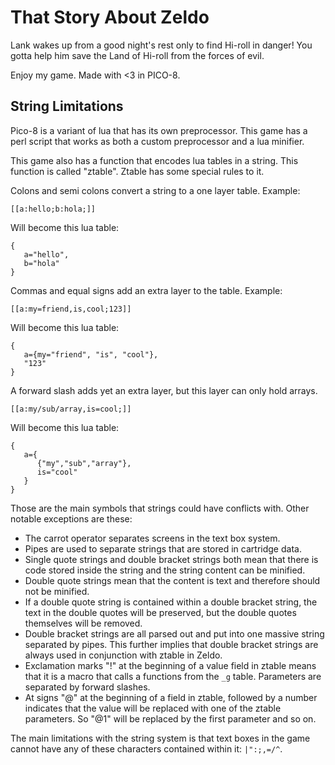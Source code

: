 # That Story About Zeldo
Lank wakes up from a good night's rest only to find Hi-roll in danger! You gotta
help him save the Land of Hi-roll from the forces of evil.

Enjoy my game. Made with <3 in PICO-8.

## String Limitations
Pico-8 is a variant of lua that has its own preprocessor. This game has a perl
script that works as both a custom preprocessor and a lua minifier.

This game also has a function that encodes lua tables in a string. This
function is called "ztable". Ztable has some special rules to it.

Colons and semi colons convert a string to a one layer table. Example:
```
[[a:hello;b:hola;]]
```

Will become this lua table:
```
{
   a="hello",
   b="hola"
}
```

Commas and equal signs add an extra layer to the table. Example:
```
[[a:my=friend,is,cool;123]]
```

Will become this lua table:
```
{
   a={my="friend", "is", "cool"},
   "123"
}
```

A forward slash adds yet an extra layer, but this layer can only hold arrays.
```
[[a:my/sub/array,is=cool;]]
```

Will become this lua table:
```
{
   a={
      {"my","sub","array"},
      is="cool"
   }
}
```

Those are the main symbols that strings could have conflicts with. Other
notable exceptions are these:
- The carrot operator separates screens in the text box system.
- Pipes are used to separate strings that are stored in cartridge data.
- Single quote strings and double bracket strings both mean that there is code
  stored inside the string and the string content can be minified.
- Double quote strings mean that the content is text and therefore should not
  be minified.
- If a double quote string is contained within a double bracket string, the
  text in the double quotes will be preserved, but the double quotes themselves
  will be removed.
- Double bracket strings are all parsed out and put into one massive string
  separated by pipes. This further implies that double bracket strings are
  always used in conjunction with ztable in Zeldo.
- Exclamation marks "!" at the beginning of a value field in ztable means that
  it is a macro that calls a functions from the `_g` table. Parameters are
  separated by forward slashes.
- At signs "@" at the beginning of a field in ztable, followed by a number
  indicates that the value will be replaced with one of the ztable parameters.
  So "@1" will be replaced by the first parameter and so on.

The main limitations with the string system is that text boxes in the game
cannot have any of these characters contained within it: `|":;,=/^`.
